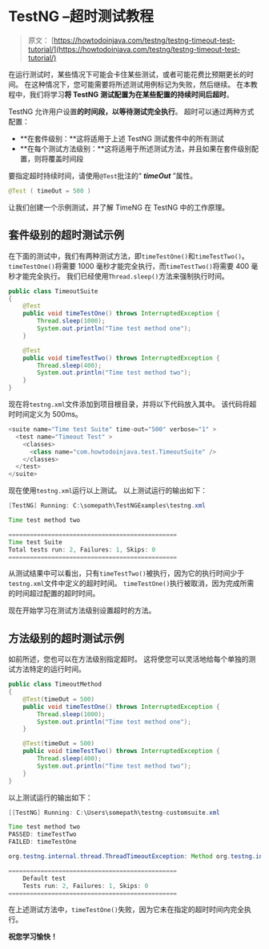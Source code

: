 # TestNG –超时测试教程

> 原文： [https://howtodoinjava.com/testng/testng-timeout-test-tutorial/](https://howtodoinjava.com/testng/testng-timeout-test-tutorial/)

在运行测试时，某些情况下可能会卡住某些测试，或者可能花费比预期更长的时间。 在这种情况下，您可能需要将所述测试用例标记为失败，然后继续。 在本教程中，我们将学习**将 TestNG 测试配置为在某些配置的持续时间后超时**。

TestNG 允许用户设置**的时间段，以等待测试完全执行**。 超时可以通过两种方式配置：

*   **在套件级别：**这将适用于上述 TestNG 测试套件中的所有测试
*   **在每个测试方法级别：**这将适用于所述测试方法，并且如果在套件级别配置，则将覆盖时间段

要指定超时持续时间，请使用`@Test`批注的“ ***timeOut*** ”属性。

```java
@Test ( timeOut = 500 )
```

让我们创建一个示例测试，并了解 TimeNG 在 TestNG 中的工作原理。

## 套件级别的超时测试示例

在下面的测试中，我们有两种测试方法，即`timeTestOne()`和`timeTestTwo()`。 `timeTestOne()`将需要 1000 毫秒才能完全执行，而`timeTestTwo()`将需要 400 毫秒才能完全执行。 我们已经使用`Thread.sleep()`方法来强制执行时间。

```java
public class TimeoutSuite 
{
	@Test
	public void timeTestOne() throws InterruptedException {
		Thread.sleep(1000);
		System.out.println("Time test method one");
	}

	@Test
	public void timeTestTwo() throws InterruptedException {
		Thread.sleep(400);
		System.out.println("Time test method two");
	}
}

```

现在将`testng.xml`文件添加到项目根目录，并将以下代码放入其中。 该代码将超时时间定义为 500ms。

```java
<suite name="Time test Suite" time-out="500" verbose="1" >
  <test name="Timeout Test" >
    <classes>
      <class name="com.howtodoinjava.test.TimeoutSuite" />
    </classes>
  </test>
</suite>

```

现在使用`testng.xml`运行以上测试。 以上测试运行的输出如下：

```java
[TestNG] Running: C:\somepath\TestNGExamples\testng.xml

Time test method two

===============================================
Time test Suite
Total tests run: 2, Failures: 1, Skips: 0
===============================================

```

从测试结果中可以看出，只有`timeTestTwo()`被执行，因为它的执行时间少于`testng.xml`文件中定义的超时时间。 `timeTestOne()`执行被取消，因为完成所需的时间超过配置的超时时间。

现在开始学习在测试方法级别设置超时的方法。

## 方法级别的超时测试示例

如前所述，您也可以在方法级别指定超时。 这将使您可以灵活地给每个单独的测试方法特定的运行时间。

```java
public class TimeoutMethod 
{
	@Test(timeOut = 500)
	public void timeTestOne() throws InterruptedException {
		Thread.sleep(1000);
		System.out.println("Time test method one");
	}

	@Test(timeOut = 500)
	public void timeTestTwo() throws InterruptedException {
		Thread.sleep(400);
		System.out.println("Time test method two");
	}
}

```

以上测试运行的输出如下：

```java
[[TestNG] Running: C:\Users\somepath\testng-customsuite.xml

Time test method two
PASSED: timeTestTwo
FAILED: timeTestOne

org.testng.internal.thread.ThreadTimeoutException: Method org.testng.internal.TestNGMethod.timeTestOne() didn't finish within the time-out 500

===============================================
    Default test
    Tests run: 2, Failures: 1, Skips: 0
===============================================

```

在上述测试方法中，`timeTestOne()`失败，因为它未在指定的超时时间内完全执行。

**祝您学习愉快！**